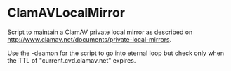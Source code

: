 # ClamAVLocalMirror
Script to maintain a ClamAV private local mirror as described on http://www.clamav.net/documents/private-local-mirrors.

Use the -deamon for the script to go into eternal loop but check only when the TTL of "current.cvd.clamav.net" expires.

